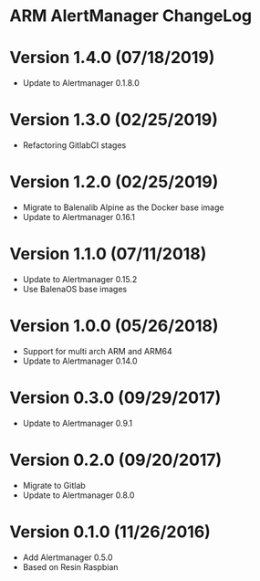 ARM AlertManager ChangeLog
=================================

# Version 1.4.0 (07/18/2019)

- Update to Alertmanager 0.1.8.0

# Version 1.3.0 (02/25/2019)

- Refactoring GitlabCI stages

# Version 1.2.0 (02/25/2019)

- Migrate to Balenalib Alpine as the Docker base image
- Update to Alertmanager 0.16.1

# Version 1.1.0 (07/11/2018)

- Update to Alertmanager 0.15.2
- Use BalenaOS base images

# Version 1.0.0 (05/26/2018)

- Support for multi arch ARM and ARM64
- Update to Alertmanager 0.14.0

# Version 0.3.0 (09/29/2017)

- Update to Alertmanager 0.9.1

# Version 0.2.0 (09/20/2017)

- Migrate to Gitlab
- Update to Alertmanager 0.8.0

# Version 0.1.0 (11/26/2016)

- Add Alertmanager 0.5.0
- Based on Resin Raspbian
